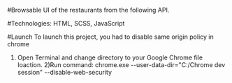 #Browsable UI of the restaurants from the following API.

#Technologies:
HTML, SCSS, JavaScript

#Launch
To launch this project, you had to disable same origin policy in chrome
1) Open Terminal and change directory to your Google Chrome file loaction.
2)Run command: chrome.exe --user-data-dir="C:/Chrome dev session" --disable-web-security


